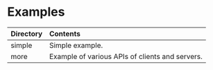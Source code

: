 # Examples

| Directory | Contents                                        |
| :-------- | :---------------------------------------------- |
| simple    | Simple example.                                 |
| more      | Example of various APIs of clients and servers. |
